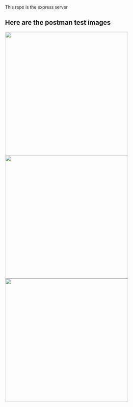 This repo is the express server

## Here are the postman test images
<img src="/assets/1.png" width="400" height="400"> 
<img src="/assets/2.png" width="400" height="400">
<img src="/assets/3.png" width="400" height="400">